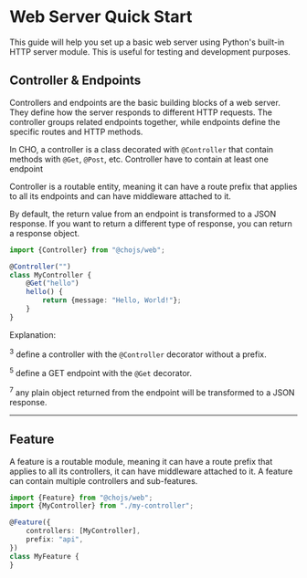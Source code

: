 # Web Server Quick Start

This guide will help you set up a basic web server using Python's built-in HTTP server module. This is useful for
testing and development purposes.

## Controller & Endpoints

Controllers and endpoints are the basic building blocks of a web server. They define how the server responds to
different HTTP requests. The controller groups related endpoints together, while endpoints define the specific routes
and HTTP methods.

In CHO, a controller is a class decorated with `@Controller` that contain methods with `@Get`, `@Post`, etc. Controller
have to contain at least one endpoint

Controller is a routable entity, meaning it can have a route prefix that applies to all its endpoints and can have
middleware attached to it.

By default, the return value from an endpoint is transformed to a JSON response. If you want to return a different type
of response, you can return a response object.

```ts
import {Controller} from "@chojs/web";

@Controller("")
class MyController {
    @Get("hello")
    hello() {
        return {message: "Hello, World!"};
    }
}
```

Explanation:

<sup>3</sup> define a controller with the `@Controller` decorator without a prefix.

<sup>5</sup> define a GET endpoint with the `@Get` decorator.

<sup>7</sup> any plain object returned from the endpoint will be transformed to a JSON response.


---

## Feature

A feature is a routable module, meaning it can have a route prefix that applies to all its controllers, it can have
middleware attached to it. A feature can contain multiple controllers and sub-features.

```ts
import {Feature} from "@chojs/web";
import {MyController} from "./my-controller";

@Feature({
    controllers: [MyController],
    prefix: "api",
})
class MyFeature {
}
```

